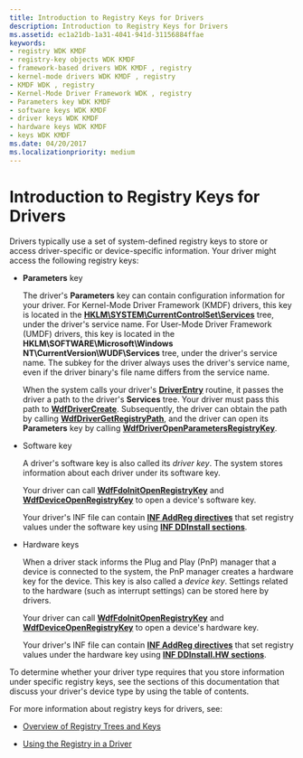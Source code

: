 ```yaml
---
title: Introduction to Registry Keys for Drivers
description: Introduction to Registry Keys for Drivers
ms.assetid: ec1a21db-1a31-4041-941d-31156884ffae
keywords:
- registry WDK KMDF
- registry-key objects WDK KMDF
- framework-based drivers WDK KMDF , registry
- kernel-mode drivers WDK KMDF , registry
- KMDF WDK , registry
- Kernel-Mode Driver Framework WDK , registry
- Parameters key WDK KMDF
- software keys WDK KMDF
- driver keys WDK KMDF
- hardware keys WDK KMDF
- keys WDK KMDF
ms.date: 04/20/2017
ms.localizationpriority: medium
---
```


# Introduction to Registry Keys for Drivers


Drivers typically use a set of system-defined registry keys to store or access driver-specific or device-specific information. Your driver might access the following registry keys:

-   **Parameters** key

    The driver's **Parameters** key can contain configuration information for your driver. For Kernel-Mode Driver Framework (KMDF) drivers, this key is located in the [**HKLM\\SYSTEM\\CurrentControlSet\\Services**](../install/hklm-system-currentcontrolset-services-registry-tree.md) tree, under the driver's service name. For User-Mode Driver Framework (UMDF) drivers, this key is located in the **HKLM\\SOFTWARE\\Microsoft\\Windows NT\\CurrentVersion\\WUDF\\Services** tree, under the driver's service name. The subkey for the driver always uses the driver's service name, even if the driver binary's file name differs from the service name.

    When the system calls your driver's [**DriverEntry**](./driverentry-for-kmdf-drivers.md) routine, it passes the driver a path to the driver's **Services** tree. Your driver must pass this path to [**WdfDriverCreate**](/windows-hardware/drivers/ddi/wdfdriver/nf-wdfdriver-wdfdrivercreate). Subsequently, the driver can obtain the path by calling [**WdfDriverGetRegistryPath**](/windows-hardware/drivers/ddi/wdfdriver/nf-wdfdriver-wdfdrivergetregistrypath), and the driver can open its **Parameters** key by calling [**WdfDriverOpenParametersRegistryKey**](/windows-hardware/drivers/ddi/wdfdriver/nf-wdfdriver-wdfdriveropenparametersregistrykey).

-   Software key

    A driver's software key is also called its *driver key*. The system stores information about each driver under its software key.

    Your driver can call [**WdfFdoInitOpenRegistryKey**](/windows-hardware/drivers/ddi/wdffdo/nf-wdffdo-wdffdoinitopenregistrykey) and [**WdfDeviceOpenRegistryKey**](/windows-hardware/drivers/ddi/wdfdevice/nf-wdfdevice-wdfdeviceopenregistrykey) to open a device's software key.

    Your driver's INF file can contain [**INF AddReg directives**](../install/inf-addreg-directive.md) that set registry values under the software key using [**INF DDInstall sections**](../install/inf-ddinstall-section.md).

-   Hardware keys

    When a driver stack informs the Plug and Play (PnP) manager that a device is connected to the system, the PnP manager creates a hardware key for the device. This key is also called a *device key*. Settings related to the hardware (such as interrupt settings) can be stored here by drivers.

    Your driver can call [**WdfFdoInitOpenRegistryKey**](/windows-hardware/drivers/ddi/wdffdo/nf-wdffdo-wdffdoinitopenregistrykey) and [**WdfDeviceOpenRegistryKey**](/windows-hardware/drivers/ddi/wdfdevice/nf-wdfdevice-wdfdeviceopenregistrykey) to open a device's hardware key.

    Your driver's INF file can contain [**INF AddReg directives**](../install/inf-addreg-directive.md) that set registry values under the hardware key using [**INF DDInstall.HW sections**](../install/inf-ddinstall-hw-section.md).

To determine whether your driver type requires that you store information under specific registry keys, see the sections of this documentation that discuss your driver's device type by using the table of contents.

For more information about registry keys for drivers, see:

-   [Overview of Registry Trees and Keys](../install/overview-of-registry-trees-and-keys.md)

-   [Using the Registry in a Driver](https://docs.microsoft.com/windows-hardware/drivers/kernel/using-the-registry-in-a-driver)

 

